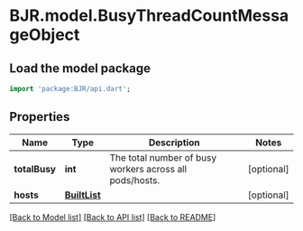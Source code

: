 # BJR.model.BusyThreadCountMessageObject

## Load the model package
```dart
import 'package:BJR/api.dart';
```

## Properties
Name | Type | Description | Notes
------------ | ------------- | ------------- | -------------
**totalBusy** | **int** | The total number of busy workers across all pods/hosts. | [optional] 
**hosts** | [**BuiltList<BusyThreadCountMessageObjectHosts>**](BusyThreadCountMessageObjectHosts.md) |  | [optional] 

[[Back to Model list]](../README.md#documentation-for-models) [[Back to API list]](../README.md#documentation-for-api-endpoints) [[Back to README]](../README.md)


